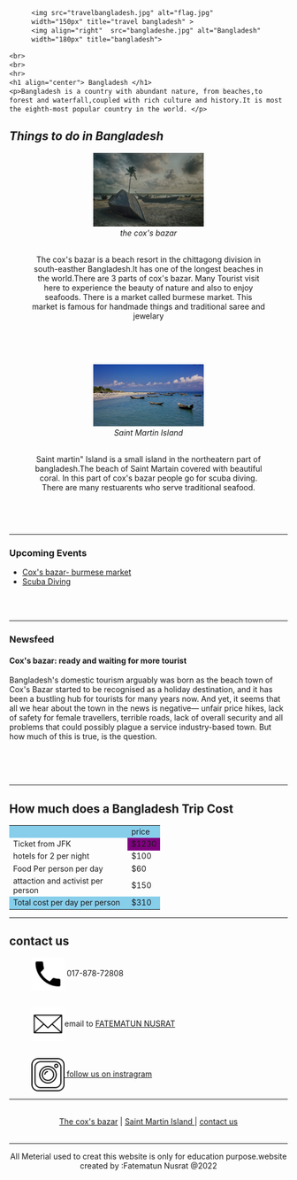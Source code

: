 <!DOCTYPE html>
<html lang="en" dir="ltr">
  <head>
    <meta charset="utf-8">
    <title>FATEMATUN NUSRAT</title>
  </head>
  <body>
    <figure>

    <img src="travelbangladesh.jpg" alt="flag.jpg" width="150px" title="travel bangladesh" >
    <img align="right"  src="bangladeshe.jpg" alt="Bangladesh" width="180px" title="bangladesh">
  </figure>

    <br>
    <br>
    <hr>
    <h1 align="center"> Bangladesh </h1>
    <p>Bangladesh is a country with abundant nature, from beaches,to forest and waterfall,coupled with rich culture and history.It is most the eighth-most popular country in the world. </p>
<h2> <i>Things to do in Bangladesh </i> </h2>
<figure align="center">
  <a align ="center" href="" target="_blank"> </a> <img src="coxbazar.jpg" alt="coxbaxar.jpg" title="the cox baxar" width="200px" title=the cox's bazar>
  <figcaption> <i>the cox's bazar </i> </figcaption>
  <br>
  <p>The cox's bazar is a beach resort in the chittagong division in south-easther Bangladesh.It has one of the longest beaches in the world.There are 3 parts of cox's bazar. Many Tourist visit here to experience the beauty of nature and also to enjoy seafoods. There is a market called burmese market. This market is famous for handmade things and traditional saree and jewelary  </p>

</figure>
<br>
<br>
<br>

  <figure align="center">
    <a href="" target="_blank"></a><img src="saintmartin.jpg" alt="The view of saint martin" width="200px" title="Saint Martin Island">
    <figcaption> <i>Saint Martin Island </i></figcaption>
    <br>
    <p aling="center"> Saint martin" Island is a small island in the northeatern part of bangladesh.The beach of Saint Martain covered with beautiful coral. In this part of cox's bazar people go for scuba diving. There are many restuarents who serve traditional seafood.   </p>
    <br>
  </figure>

  <br>
  <hr>
  <h3>Upcoming Events</h3>
  <ul>
  <li><a href="https://foursquare.com/v/burmese-market-coxs-bazar/5048447de4b06b90911734c8"> Cox's bazar- burmese market </a> </li>
  <li>  <a href="https://divezone.net/diving/saint-martin"> Scuba Diving  </a> </li>

  </ul>
<br>
<br>
<hr>
<h3>Newsfeed</h3>
<h4> Cox's bazar: ready and waiting for more tourist</h4>
<p>Bangladesh's domestic tourism arguably was born as the beach town of Cox's Bazar started to be recognised as a holiday destination, and it has been a bustling hub for tourists for many years now. And yet, it seems that all we hear about the town in the news is negative— unfair price hikes, lack of safety for female travellers, terrible roads, lack of overall security and all problems that could possibly plague a service industry-based town. But how much of this is true, is the question.</p>
<br>
<br>
<br>
<hr>
<h2>How much does a Bangladesh Trip Cost</h2>
<table>
  <tr aling="center">
    <td  width="200" bgcolor="skyblue"> </td>
    <td bgcolor="skyblue"> price</td>
  </tr>
  <tr aling="center">
    <td  width="200" >Ticket from JFK </td>
    <td bgcolor="purple" > $1230</td>
  </tr>
  <tr aling="center">
    <td  width="200" >hotels for 2 per night </td>
    <td>$100</td>
  </tr>
  <tr aling="center">
    <td  width="200"> Food Per person per day</td>
    <td > $60</td>
    <tr aling="center">
      <td >attaction and activist per person</td>
      <td>$150</td>
    </tr>
    <tr aling="center">
      <td  width="200" bgcolor="skyblue"> Total cost per day per person</td>
      <td bgcolor="skyblue"> $310</td>
    </tr>
  </tr>

  </table>

<hr>

<h2 id="contact">contact us</h2>
<figure>
  <img src="call.png" alt="call us" width="60px" title="call" <p align="center">  017-878-72808</p>
  <br>
     <img src="email.png" alt="email us" width="60" title=" emial us" <p ALIGN="center">email to <a href="mailto:fatematunsneha@gmail.com"> FATEMATUN NUSRAT</a></p>
    <br>
      <a href= "https://www.instagram.com/explore/tags/coxbazar/"><img src="instagram.png" alt="connect to instagram" width="60px" title="visit our instragram"  <p align="center">     follow us on instragram</p> </a>
</figure>
<hr>
<br>
     <nav align="center">
       <a href="visit1.html"> The cox's bazar</a>
       <a>|</a>
       <a href="Visit2.html">Saint Martin Island </a>
       <a>|</a>
       <a href="#contact">contact us</a>
     </nav>
     <br>
     <hr>
     <footer align="center">All Meterial used to creat this website is only for education purpose.website created by :Fatematun Nusrat @2022</footer>
  </body>
</html>
